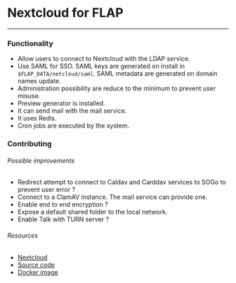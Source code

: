 # Nextcloud for FLAP

---

### Functionality

-   Allow users to connect to Nextcloud with the LDAP service.
-   Use SAML for SSO. SAML keys are generated on install in `$FLAP_DATA/netcloud/saml`. SAML metadata are generated on domain names update.
-   Administration possibility are reduce to the minimum to prevent user misuse.
-   Preview generator is installed.
-   It can send mail with the mail service.
-   It uses Redis.
-   Cron jobs are executed by the system.

### Contributing

###### Possible improvements

-   Redirect attempt to connect to Caldav and Carddav services to SOGo to prevent user error ?
-   Connect to a ClamAV instance. The mail service can provide one.
-   Enable end to end encryption ?
-   Expose a default shared folder to the local network.
-   Enable Talk with TURN server ?

###### Resources

-   [Nextcloud](https://nextcloud.com/)
-   [Source code](https://github.com/nextcloud)
-   [Docker image](https://github.com/nextcloud/docker)
